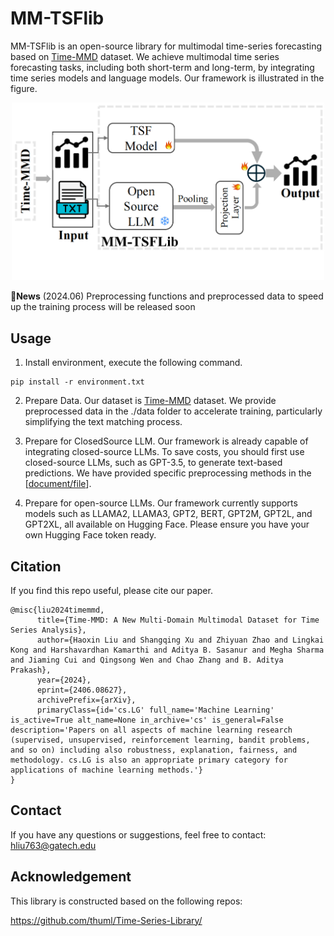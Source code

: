 # MM-TSFlib
MM-TSFlib is an open-source library for multimodal time-series forecasting based on [Time-MMD](https://github.com/AdityaLab/Time-MMD/) dataset. We achieve multimodal time series forecasting tasks, including both short-term and long-term, by integrating time series models and language models. Our framework is illustrated in the figure.

<div align="center">
    <img src="https://github.com/AdityaLab/MM-TSFlib/blob/main/lib_overview_00.png" width="500">
</div>

:triangular_flag_on_post:**News** (2024.06)  Preprocessing functions and preprocessed data to speed up the training process will be released soon

 
## Usage

1. Install environment, execute the following command.

```
pip install -r environment.txt
```

2. Prepare Data. Our dataset is [Time-MMD](https://github.com/AdityaLab/Time-MMD/) dataset.
We provide preprocessed data in the ./data folder to accelerate training, particularly simplifying the text matching process.

2. Prepare for ClosedSource LLM. Our framework is already capable of integrating closed-source LLMs. To save costs, you should first use closed-source LLMs, such as GPT-3.5, to generate text-based predictions. We have provided specific preprocessing methods in the [[document/file](https://github.com/AdityaLab/MM-TSFlib/tree/main/data/DataPre_ClosedSourceLLM)].

3. Prepare for open-source LLMs. Our framework currently supports models such as LLAMA2, LLAMA3, GPT2, BERT, GPT2M, GPT2L, and GPT2XL, all available on Hugging Face. Please ensure you have your own Hugging Face token ready.

## Citation

If you find this repo useful, please cite our paper.

```
@misc{liu2024timemmd,
      title={Time-MMD: A New Multi-Domain Multimodal Dataset for Time Series Analysis}, 
      author={Haoxin Liu and Shangqing Xu and Zhiyuan Zhao and Lingkai Kong and Harshavardhan Kamarthi and Aditya B. Sasanur and Megha Sharma and Jiaming Cui and Qingsong Wen and Chao Zhang and B. Aditya Prakash},
      year={2024},
      eprint={2406.08627},
      archivePrefix={arXiv},
      primaryClass={id='cs.LG' full_name='Machine Learning' is_active=True alt_name=None in_archive='cs' is_general=False description='Papers on all aspects of machine learning research (supervised, unsupervised, reinforcement learning, bandit problems, and so on) including also robustness, explanation, fairness, and methodology. cs.LG is also an appropriate primary category for applications of machine learning methods.'}
}
```

## Contact
If you have any questions or suggestions, feel free to contact:
hliu763@gatech.edu
## Acknowledgement

This library is constructed based on the following repos:

https://github.com/thuml/Time-Series-Library/
